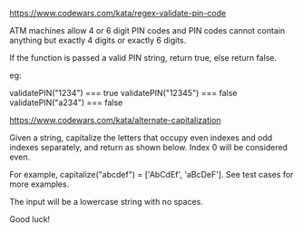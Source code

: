 https://www.codewars.com/kata/regex-validate-pin-code

ATM machines allow 4 or 6 digit PIN codes and PIN codes cannot contain anything but exactly 4 digits or exactly 6 digits.

If the function is passed a valid PIN string, return true, else return false.

eg:

validatePIN("1234") === true
validatePIN("12345") === false
validatePIN("a234") === false

https://www.codewars.com/kata/alternate-capitalization

Given a string, capitalize the letters that occupy even indexes and odd indexes separately, and return as shown below. Index 0 will be considered even.

For example, capitalize("abcdef") = ['AbCdEf', 'aBcDeF']. See test cases for more examples.

The input will be a lowercase string with no spaces.

Good luck!

